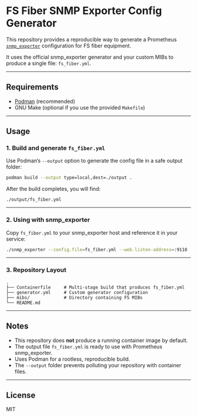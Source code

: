 # FS Fiber SNMP Exporter Config Generator

This repository provides a reproducible way to generate a Prometheus
[`snmp_exporter`](https://github.com/prometheus/snmp_exporter) configuration
for FS fiber equipment.

It uses the official snmp_exporter generator and your custom MIBs to produce
a single file: `fs_fiber.yml`.

---

## Requirements

- [Podman](https://podman.io/) (recommended)  
- GNU Make (optional if you use the provided `Makefile`)

---

## Usage

### 1. Build and generate `fs_fiber.yml`

Use Podman’s `--output` option to generate the config file in a safe output folder:

```bash
podman build --output type=local,dest=./output .
```

After the build completes, you will find:

```
./output/fs_fiber.yml
```

---

### 2. Using with snmp_exporter

Copy `fs_fiber.yml` to your snmp_exporter host and reference it in your service:

```bash
./snmp_exporter --config.file=fs_fiber.yml --web.listen-address=:9118
```

---

### 3. Repository Layout

```
.
├── Containerfile     # Multi-stage build that produces fs_fiber.yml
├── generator.yml     # Custom generator configuration
├── mibs/             # Directory containing FS MIBs
└── README.md
```

---

## Notes

- This repository does **not** produce a running container image by default.  
- The output file `fs_fiber.yml` is ready to use with Prometheus snmp_exporter.  
- Uses Podman for a rootless, reproducible build.  
- The `--output` folder prevents polluting your repository with container files.

---

## License

MIT

